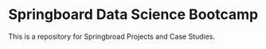 # Springboard Data Science Bootcamp

This is a repository for Springbroad Projects and Case Studies.

